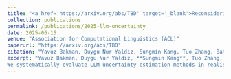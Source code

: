 ```yaml
---
title: "<a href='https://arxiv.org/abs/TBD' target='_blank'>Reconsidering LLM Uncertainty Estimation Methods in the Wild</a>"
collection: publications
permalink: /publications/2025-llm-uncertainty
date: 2025-06-15
venue: "Association for Computational Linguistics (ACL)"
paperurl: "https://arxiv.org/abs/TBD"
citation: "Yavuz Bakman, Duygu Nur Yaldiz, Sungmin Kang, Tuo Zhang, Baturalp Buyukates, Salman Avestimehr, Sai Praneeth Karimireddy. Reconsidering LLM Uncertainty Estimation Methods in the Wild. ACL 2025."
excerpt: "Yavuz Bakman, Duygu Nur Yaldiz, **Sungmin Kang**, Tuo Zhang, Baturalp Buyukates, Salman Avestimehr, Sai Praneeth Karimireddy.  
We systematically evaluate LLM uncertainty estimation methods in realistic settings – sensitivity of decision threshold, robustness to input transformations, applicability to long-form generations, reconcilability of diverse UE scores."
---
```

